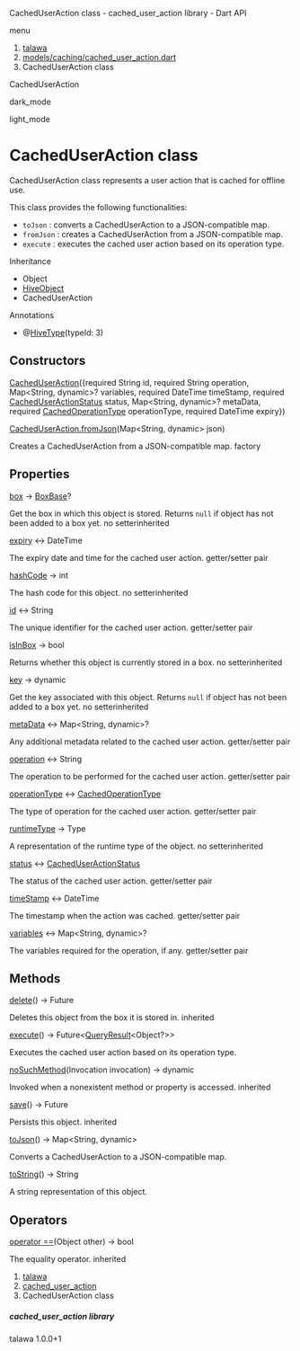 




CachedUserAction class - cached\_user\_action library - Dart API







menu

1. [talawa](../index.html)
2. [models/caching/cached\_user\_action.dart](../models_caching_cached_user_action/models_caching_cached_user_action-library.html)
3. CachedUserAction class

CachedUserAction


dark\_mode

light\_mode




# CachedUserAction class


CachedUserAction class represents a user action that is cached for offline use.

This class provides the following functionalities:

* `toJson` : converts a CachedUserAction to a JSON-compatible map.
* `fromJson` : creates a CachedUserAction from a JSON-compatible map.
* `execute` : executes the cached user action based on its operation type.

Inheritance

* Object
* [HiveObject](https://pub.dev/documentation/hive/2.2.3/hive/HiveObject-class.html)
* CachedUserAction

Annotations

* @[HiveType](https://pub.dev/documentation/hive/2.2.3/hive/HiveType-class.html)(typeId: 3)



## Constructors

[CachedUserAction](../models_caching_cached_user_action/CachedUserAction/CachedUserAction.html)({required String id, required String operation, Map<String, dynamic>? variables, required DateTime timeStamp, required [CachedUserActionStatus](../enums_enums/CachedUserActionStatus.html) status, Map<String, dynamic>? metaData, required [CachedOperationType](../enums_enums/CachedOperationType.html) operationType, required DateTime expiry})


[CachedUserAction.fromJson](../models_caching_cached_user_action/CachedUserAction/CachedUserAction.fromJson.html)(Map<String, dynamic> json)

Creates a CachedUserAction from a JSON-compatible map.
factory



## Properties

[box](https://pub.dev/documentation/hive/2.2.3/hive/HiveObjectMixin/box.html)
→ [BoxBase](https://pub.dev/documentation/hive/2.2.3/hive/BoxBase-class.html)?

Get the box in which this object is stored. Returns `null` if object has
not been added to a box yet.
no setterinherited

[expiry](../models_caching_cached_user_action/CachedUserAction/expiry.html)
↔ DateTime

The expiry date and time for the cached user action.
getter/setter pair

[hashCode](https://pub.dev/documentation/hive/2.2.3/hive/HiveObjectMixin/hashCode.html)
→ int

The hash code for this object.
no setterinherited

[id](../models_caching_cached_user_action/CachedUserAction/id.html)
↔ String

The unique identifier for the cached user action.
getter/setter pair

[isInBox](https://pub.dev/documentation/hive/2.2.3/hive/HiveObjectMixin/isInBox.html)
→ bool

Returns whether this object is currently stored in a box.
no setterinherited

[key](https://pub.dev/documentation/hive/2.2.3/hive/HiveObjectMixin/key.html)
→ dynamic

Get the key associated with this object. Returns `null` if object has
not been added to a box yet.
no setterinherited

[metaData](../models_caching_cached_user_action/CachedUserAction/metaData.html)
↔ Map<String, dynamic>?

Any additional metadata related to the cached user action.
getter/setter pair

[operation](../models_caching_cached_user_action/CachedUserAction/operation.html)
↔ String

The operation to be performed for the cached user action.
getter/setter pair

[operationType](../models_caching_cached_user_action/CachedUserAction/operationType.html)
↔ [CachedOperationType](../enums_enums/CachedOperationType.html)

The type of operation for the cached user action.
getter/setter pair

[runtimeType](https://pub.dev/documentation/hive/2.2.3/hive/HiveObjectMixin/runtimeType.html)
→ Type

A representation of the runtime type of the object.
no setterinherited

[status](../models_caching_cached_user_action/CachedUserAction/status.html)
↔ [CachedUserActionStatus](../enums_enums/CachedUserActionStatus.html)

The status of the cached user action.
getter/setter pair

[timeStamp](../models_caching_cached_user_action/CachedUserAction/timeStamp.html)
↔ DateTime

The timestamp when the action was cached.
getter/setter pair

[variables](../models_caching_cached_user_action/CachedUserAction/variables.html)
↔ Map<String, dynamic>?

The variables required for the operation, if any.
getter/setter pair



## Methods

[delete](https://pub.dev/documentation/hive/2.2.3/hive/HiveObjectMixin/delete.html)()
→ Future<void>


Deletes this object from the box it is stored in.
inherited

[execute](../models_caching_cached_user_action/CachedUserAction/execute.html)()
→ Future<[QueryResult](https://pub.dev/documentation/graphql/5.2.0-beta.9/graphql/QueryResult-class.html)<Object?>>


Executes the cached user action based on its operation type.

[noSuchMethod](https://pub.dev/documentation/hive/2.2.3/hive/HiveObjectMixin/noSuchMethod.html)(Invocation invocation)
→ dynamic


Invoked when a nonexistent method or property is accessed.
inherited

[save](https://pub.dev/documentation/hive/2.2.3/hive/HiveObjectMixin/save.html)()
→ Future<void>


Persists this object.
inherited

[toJson](../models_caching_cached_user_action/CachedUserAction/toJson.html)()
→ Map<String, dynamic>


Converts a CachedUserAction to a JSON-compatible map.

[toString](../models_caching_cached_user_action/CachedUserAction/toString.html)()
→ String


A string representation of this object.



## Operators

[operator ==](https://pub.dev/documentation/hive/2.2.3/hive/HiveObjectMixin/operator_equals.html)(Object other)
→ bool


The equality operator.
inherited



 


1. [talawa](../index.html)
2. [cached\_user\_action](../models_caching_cached_user_action/models_caching_cached_user_action-library.html)
3. CachedUserAction class

##### cached\_user\_action library





talawa
1.0.0+1






